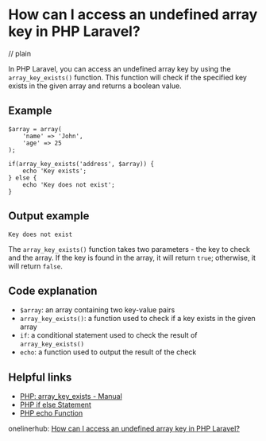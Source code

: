# How can I access an undefined array key in PHP Laravel?
// plain

In PHP Laravel, you can access an undefined array key by using the `array_key_exists()` function. This function will check if the specified key exists in the given array and returns a boolean value.

## Example

```
$array = array(
    'name' => 'John',
    'age' => 25
);

if(array_key_exists('address', $array)) {
    echo 'Key exists';
} else {
    echo 'Key does not exist';
}
```
## Output example

```
Key does not exist
```

The `array_key_exists()` function takes two parameters - the key to check and the array. If the key is found in the array, it will return `true`; otherwise, it will return `false`.

## Code explanation

- `$array`: an array containing two key-value pairs
- `array_key_exists()`: a function used to check if a key exists in the given array
- `if`: a conditional statement used to check the result of `array_key_exists()`
- `echo`: a function used to output the result of the check

## Helpful links
- [PHP: array_key_exists - Manual](https://www.php.net/manual/en/function.array-key-exists.php)
- [PHP if else Statement](https://www.w3schools.com/php/php_if_else.asp)
- [PHP echo Function](https://www.w3schools.com/php/func_string_echo.asp)

onelinerhub: [How can I access an undefined array key in PHP Laravel?](https://onelinerhub.com/php-laravel/how-can-i-access-an-undefined-array-key-in-php-laravel)